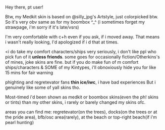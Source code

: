 Hey there, pt user!

Btw, my Medkit skin is based on @silly_jpg's Artstyle, just colorpicked btw. So it's very obv same as for my boombox ^_^
(i sometimes forget my strawpage, i'm sorry if it's late/vsrs)

I'm very comfortable with c+h even if you ask, if i moved away. That means i wasn't really looking, I'd apologized if i d that at times.

<i do take my comfort characters/ships very seriously, i don't like ppl who pick fun of it <b>unless friends</b>. some goes for occasionally fiction/Otherkins's of mines, joke skins are fine. but 
if you do make fun of m comfort ships/characters & SOME of my Kintypes, i'll obnoxiously hide you for like 15 mins for fair warning

phighting and regretevator fans <b>thin ice/iwc</b>, i have bad experiences But i genuinely like some of yall skins tho.

Most-timed i'd been shown as medkit or boombox skins(even the ph! skins or tints) than my other skins, i rarely or barely changed my skins ofc.

areas you can find me:
regretevator(on the trees), docks(on the trees or at the pride area), bfb/osc area(rarely), at the beach or top-right beach(if i'm pearl hunting)
